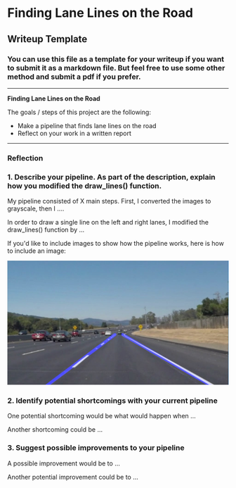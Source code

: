 # **Finding Lane Lines on the Road** 

## Writeup Template

### You can use this file as a template for your writeup if you want to submit it as a markdown file. But feel free to use some other method and submit a pdf if you prefer.

---

**Finding Lane Lines on the Road**

The goals / steps of this project are the following:
* Make a pipeline that finds lane lines on the road
* Reflect on your work in a written report


[//]: # (Image References)

[image1]: ./write_up_files/lines_image1.png "Example 1"
[image2]: ./write_up_files/lines_image2.png "Example 2"
[image3]: ./write_up_files/lines_image3.png "Example 3"
[image4]: ./write_up_files/lines_image4.png "Example 4"
[image5]: ./write_up_files/lines_image5.png "Example 5"
---

### Reflection

### 1. Describe your pipeline. As part of the description, explain how you modified the draw_lines() function.

My pipeline consisted of X main steps. First, I converted the images to grayscale, then I ....

In order to draw a single line on the left and right lanes, I modified the draw_lines() function by ...

If you'd like to include images to show how the pipeline works, here is how to include an image: 

![alt text][image1]


### 2. Identify potential shortcomings with your current pipeline


One potential shortcoming would be what would happen when ... 

Another shortcoming could be ...


### 3. Suggest possible improvements to your pipeline

A possible improvement would be to ...

Another potential improvement could be to ...

